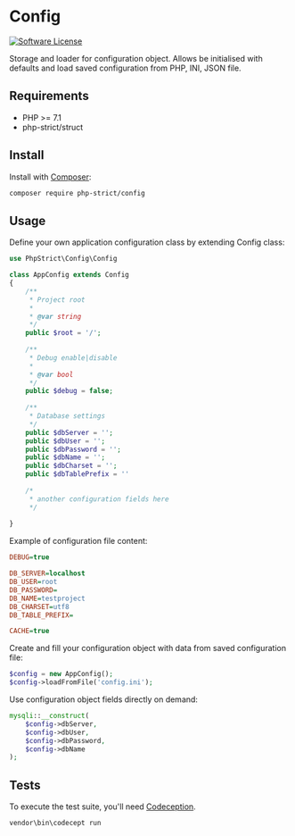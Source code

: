 # Config

[![Software License][ico-license]](LICENSE.txt)

Storage and loader for configuration object.
Allows be initialised with defaults and load saved configuration from PHP, INI, JSON file.

## Requirements

*   PHP >= 7.1
*   php-strict/struct

## Install

Install with [Composer](http://getcomposer.org):
    
```bash
composer require php-strict/config
```

## Usage

Define your own application configuration class by extending Config class:

```php
use PhpStrict\Config\Config

class AppConfig extends Config
{
    /**
     * Project root
     * 
     * @var string
     */
    public $root = '/';
    
    /**
     * Debug enable|disable
     * 
     * @var bool
     */
    public $debug = false;
    
    /**
     * Database settings
     */
    public $dbServer = '';
    public $dbUser = '';
    public $dbPassword = '';
    public $dbName = '';
    public $dbCharset = '';
    public $dbTablePrefix = ''
    
    /*
     * another configuration fields here
     */
    
}
```

Example of configuration file content:

```ini
DEBUG=true

DB_SERVER=localhost
DB_USER=root
DB_PASSWORD=
DB_NAME=testproject
DB_CHARSET=utf8
DB_TABLE_PREFIX=

CACHE=true
```

Create and fill your configuration object with data from saved configuration file:

```php
$config = new AppConfig();
$config->loadFromFile('config.ini');
```

Use configuration object fields directly on demand:

```php
mysqli::__construct(
    $config->dbServer, 
    $config->dbUser, 
    $config->dbPassword, 
    $config->dbName
);
```

## Tests

To execute the test suite, you'll need [Codeception](https://codeception.com/).

```bash
vendor\bin\codecept run
```

[ico-license]: https://img.shields.io/badge/license-GPL-brightgreen.svg?style=flat-square
